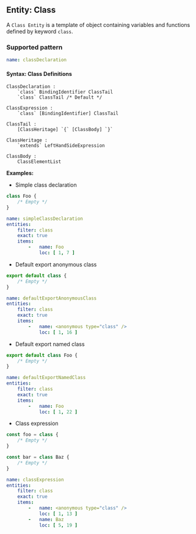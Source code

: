 ## Entity: Class

A `Class Entity` is a template of object containing variables and
functions defined by keyword `class`.

### Supported pattern

```yaml
name: classDeclaration
```

#### Syntax: Class Definitions

```text
ClassDeclaration :
    `class` BindingIdentifier ClassTail
    `class` ClassTail /* Default */

ClassExpression :
    `class` [BindingIdentifier] ClassTail

ClassTail :
    [ClassHeritage] `{` [ClassBody] `}`

ClassHeritage :
    `extends` LeftHandSideExpression

ClassBody :
    ClassElementList
```

**Examples:**

* Simple class declaration

```js
class Foo {
    /* Empty */
}
```

```yaml
name: simpleClassDeclaration
entities:
    filter: class
    exact: true
    items:
        -   name: Foo
            loc: [ 1, 7 ]
```

* Default export anonymous class

```js
export default class {
    /* Empty */
}
```

```yaml
name: defaultExportAnonymousClass
entities:
    filter: class
    exact: true
    items:
        -   name: <anonymous type="class" />
            loc: [ 1, 16 ]
```

* Default export named class

```js
export default class Foo {
    /* Empty */
}
```

```yaml
name: defaultExportNamedClass
entities:
    filter: class
    exact: true
    items:
        -   name: Foo
            loc: [ 1, 22 ]
```

* Class expression

```js
const foo = class {
    /* Empty */
}

const bar = class Baz {
    /* Empty */
}
```

```yaml
name: classExpression
entities:
    filter: class
    exact: true
    items:
        -   name: <anonymous type="class" />
            loc: [ 1, 13 ]
        -   name: Baz
            loc: [ 5, 19 ]
```
